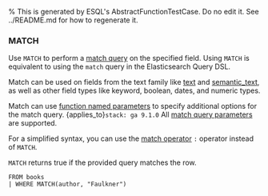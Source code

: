 % This is generated by ESQL's AbstractFunctionTestCase. Do no edit it. See ../README.md for how to regenerate it.

### MATCH
Use `MATCH` to perform a [match query](https://www.elastic.co/docs/reference/query-languages/query-dsl/query-dsl-match-query) on the specified field.
Using `MATCH` is equivalent to using the `match` query in the Elasticsearch Query DSL.

Match can be used on fields from the text family like [text](https://www.elastic.co/docs/reference/elasticsearch/mapping-reference/text) and [semantic_text](https://www.elastic.co/docs/reference/elasticsearch/mapping-reference/semantic-text),
as well as other field types like keyword, boolean, dates, and numeric types.

Match can use [function named parameters](https://www.elastic.co/docs/reference/query-languages/esql/esql-syntax#esql-function-named-params) to specify additional options
for the match query. {applies_to}`stack: ga 9.1.0`
All [match query parameters](https://www.elastic.co/docs/reference/query-languages/query-dsl/query-dsl-match-query#match-field-params) are supported.

For a simplified syntax, you can use the [match operator](https://www.elastic.co/docs/reference/query-languages/esql/functions-operators/operators#esql-match-operator) `:` operator instead of `MATCH`.

`MATCH` returns true if the provided query matches the row.

```esql
FROM books
| WHERE MATCH(author, "Faulkner")
```
